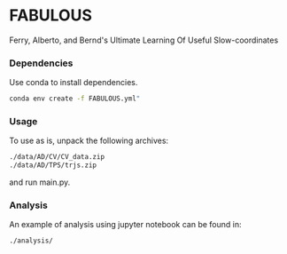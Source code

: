 # FABULOUS
Ferry, Alberto, and Bernd's Ultimate Learning Of Useful Slow-coordinates


### Dependencies
Use conda to install dependencies.
```bash
conda env create -f FABULOUS.yml"
```

### Usage
To use as is, unpack the following archives:
```bash
./data/AD/CV/CV_data.zip
./data/AD/TPS/trjs.zip
```
and run main.py.  

### Analysis
An example of analysis using jupyter notebook can be found in:
```bash
./analysis/
```

